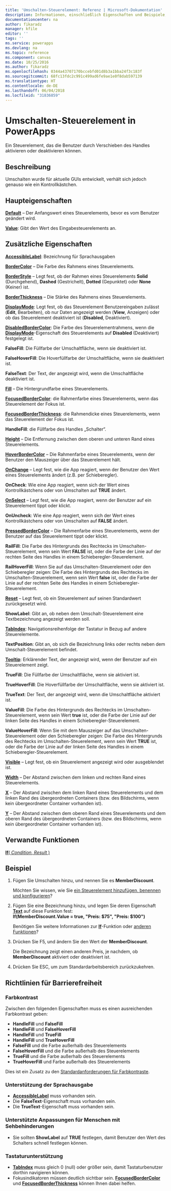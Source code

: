 ```yaml
---
title: 'Umschalten-Steuerelement: Referenz | Microsoft-Dokumentation'
description: Informationen, einschließlich Eigenschaften und Beispiele, über das Umschalten-Steuerelement
documentationcenter: na
author: fikaradz
manager: kfile
editor: ''
tags: ''
ms.service: powerapps
ms.devlang: na
ms.topic: reference
ms.component: canvas
ms.date: 10/25/2016
ms.author: fikaradz
ms.openlocfilehash: 0344a43707170bccebfd01d8b3a1bba24f3c183f
ms.sourcegitcommit: 68fc13fdc2c991c499ad6fe9ae1e0f8dab597139
ms.translationtype: HT
ms.contentlocale: de-DE
ms.lasthandoff: 06/04/2018
ms.locfileid: "31836859"
---
```

# <a name="toggle-control-in-powerapps"></a>Umschalten-Steuerelement in PowerApps
Ein Steuerelement, das die Benutzer durch Verschieben des Handles aktivieren oder deaktivieren können.

## <a name="description"></a>Beschreibung
Umschalten wurde für aktuelle GUIs entwickelt, verhält sich jedoch genauso wie ein Kontrollkästchen.

## <a name="key-properties"></a>Haupteigenschaften
**[Default](properties-core.md)** – Der Anfangswert eines Steuerelements, bevor es vom Benutzer geändert wird.

**[Value](properties-core.md)**: Gibt den Wert des Eingabesteuerelements an.

## <a name="additional-properties"></a>Zusätzliche Eigenschaften
**[AccessibleLabel](properties-accessibility.md)**: Bezeichnung für Sprachausgaben

**[BorderColor](properties-color-border.md)** – Die Farbe des Rahmens eines Steuerelements.

**[BorderStyle](properties-color-border.md)** – Legt fest, ob der Rahmen eines Steuerelements **Solid** (Durchgehend), **Dashed** (Gestrichelt), **Dotted** (Gepunktet) oder **None** (Keiner) ist.

**[BorderThickness](properties-color-border.md)** – Die Stärke des Rahmens eines Steuerelements.

**[DisplayMode](properties-core.md)**: Legt fest, ob das Steuerelement Benutzereingaben zulässt (**Edit**, Bearbeiten), ob nur Daten angezeigt werden (**View**, Anzeigen) oder ob das Steuerelement deaktiviert ist (**Disabled**, Deaktiviert).

**[DisabledBorderColor](properties-color-border.md)**: Die Farbe des Steuerelementrahmens, wenn die **[DisplayMode](properties-core.md)**-Eigenschaft des Steuerelements auf **Disabled** (Deaktiviert) festgelegt ist.

**FalseFill**: Die Füllfarbe der Umschaltfläche, wenn sie deaktiviert ist.

**FalseHoverFill**: Die Hoverfüllfarbe der Umschaltfläche, wenn sie deaktiviert ist.

**FalseText**: Der Text, der angezeigt wird, wenn die Umschaltfläche deaktiviert ist.

**[Fill](properties-color-border.md)** – Die Hintergrundfarbe eines Steuerelements.

**[FocusedBorderColor](properties-color-border.md)**: die Rahmenfarbe eines Steuerelements, wenn das Steuerelement der Fokus ist.

**[FocusedBorderThickness](properties-color-border.md)**: die Rahmendicke eines Steuerelements, wenn das Steuerelement der Fokus ist.

**HandleFill**: die Füllfarbe des Handles „Schalter“.

**[Height](properties-size-location.md)** – Die Entfernung zwischen dem oberen und unteren Rand eines Steuerelements.

**[HoverBorderColor](properties-color-border.md)** – Die Rahmenfarbe eines Steuerelements, wenn der Benutzer den Mauszeiger über das Steuerelement hält.

**[OnChange](properties-core.md)** – Legt fest, wie die App reagiert, wenn der Benutzer den Wert eines Steuerelements ändert (z.B. per Schieberegler).

**OnCheck**: Wie eine App reagiert, wenn sich der Wert eines Kontrollkästchens oder von Umschalten auf **TRUE** ändert.

**[OnSelect](properties-core.md)** – Legt fest, wie die App reagiert, wenn der Benutzer auf ein Steuerelement tippt oder klickt.

**OnUncheck**: Wie eine App reagiert, wenn sich der Wert eines Kontrollkästchens oder von Umschalten auf **FALSE** ändert.

**[PressedBorderColor](properties-color-border.md)** – Die Rahmenfarbe eines Steuerelements, wenn der Benutzer auf das Steuerelement tippt oder klickt.

**RailFill**: Die Farbe des Hintergrunds des Rechtecks im Umschalten-Steuerelement, wenn sein Wert **FALSE** ist, oder die Farbe der Linie auf der rechten Seite des Handles in einem Schieberegler-Steuerelement.

**RailHoverFill**: Wenn Sie auf das Umschalten-Steuerelement oder den Schieberegler zeigen: Die Farbe des Hintergrunds des Rechtecks im Umschalten-Steuerelement, wenn sein Wert **false** ist, oder die Farbe der Linie auf der rechten Seite des Handles in einem Schieberegler-Steuerelement.

**[Reset](properties-core.md)** – Legt fest, ob ein Steuerelement auf seinen Standardwert zurückgesetzt wird.

**ShowLabel**: Gibt an, ob neben dem Umschalt-Steuerelement eine Textbezeichnung angezeigt werden soll.

**[TabIndex](properties-accessibility.md)**: Navigationsreihenfolge der Tastatur in Bezug auf andere Steuerelemente.

**TextPosition**: Gibt an, ob sich die Bezeichnung links oder rechts neben dem Umschalt-Steuerelement befindet.

**[Tooltip](properties-core.md)**: Erklärender Text, der angezeigt wird, wenn der Benutzer auf ein Steuerelement zeigt.

**TrueFill**: Die Füllfarbe der Umschaltfläche, wenn sie aktiviert ist.

**TrueHoverFill**: Die Hoverfüllfarbe der Umschaltfläche, wenn sie aktiviert ist.

**TrueText**: Der Text, der angezeigt wird, wenn die Umschaltfläche aktiviert ist.

**ValueFill**: Die Farbe des Hintergrunds des Rechtecks im Umschalten-Steuerelement, wenn sein Wert **true** ist, oder die Farbe der Linie auf der linken Seite des Handles in einem Schieberegler-Steuerelement.

**ValueHoverFill**: Wenn Sie mit dem Mauszeiger auf das Umschalten-Steuerelement oder den Schieberegler zeigen: Die Farbe des Hintergrunds des Rechtecks im Umschalten-Steuerelement, wenn sein Wert **TRUE** ist, oder die Farbe der Linie auf der linken Seite des Handles in einem Schieberegler-Steuerelement.

**[Visible](properties-core.md)** – Legt fest, ob ein Steuerelement angezeigt wird oder ausgeblendet ist.

**[Width](properties-size-location.md)** – Der Abstand zwischen dem linken und rechten Rand eines Steuerelements.

**[X](properties-size-location.md)** – Der Abstand zwischen dem linken Rand eines Steuerelements und dem linken Rand des übergeordneten Containers (bzw. des Bildschirms, wenn kein übergeordneter Container vorhanden ist).

**[Y](properties-size-location.md)** – Der Abstand zwischen dem oberen Rand eines Steuerelements und dem oberen Rand des übergeordneten Containers (bzw. des Bildschirms, wenn kein übergeordneter Container vorhanden ist).

## <a name="related-functions"></a>Verwandte Funktionen
[**If**( *Condition*, *Result* )](../functions/function-if.md)

## <a name="example"></a>Beispiel
1. Fügen Sie Umschalten hinzu, und nennen Sie es **MemberDiscount**.

    Möchten Sie wissen, wie Sie [ein Steuerelement hinzufügen, benennen und konfigurieren](../add-configure-controls.md)?
2. Fügen Sie eine Bezeichnung hinzu, und legen Sie deren Eigenschaft **[Text](properties-core.md)** auf diese Funktion fest:
   <br>**If(MemberDiscount.Value = true, "Preis: $75", "Preis: $100")**

    Benötigen Sie weitere Informationen zur **[If](../functions/function-if.md)**-Funktion oder [anderen Funktionen](../formula-reference.md)?
3. Drücken Sie F5, und ändern Sie den Wert der **MemberDiscount**.

    Die Bezeichnung zeigt einen anderen Preis, je nachdem, ob **MemberDiscount** aktiviert oder deaktiviert ist.
4. Drücken Sie ESC, um zum Standardarbeitsbereich zurückzukehren.


## <a name="accessibility-guidelines"></a>Richtlinien für Barrierefreiheit
### <a name="color-contrast"></a>Farbkontrast
Zwischen den folgenden Eigenschaften muss es einen ausreichenden Farbkontrast geben:
* **HandleFill** und **FalseFill**
* **HandleFill** und **FalseHoverFill**
* **HandleFill** und **TrueFill**
* **HandleFill** und **TrueHoverFill**
* **FalseFill** und die Farbe außerhalb des Steuerelements
* **FalseHoverFill** und die Farbe außerhalb des Steuerelements
* **TrueFill** und die Farbe außerhalb des Steuerelements
* **TrueHoverFill** und Farbe außerhalb des Steuerelements

Dies ist ein Zusatz zu den [Standardanforderungen für Farbkontraste](../accessible-apps-color.md).

### <a name="screen-reader-support"></a>Unterstützung der Sprachausgabe
* **[AccessibleLabel](properties-accessibility.md)** muss vorhanden sein.
* Die **FalseText**-Eigenschaft muss vorhanden sein.
* Die **TrueText**-Eigenschaft muss vorhanden sein.

### <a name="low-vision-support"></a>Unterstützte Anpassungen für Menschen mit Sehbehinderungen
* Sie sollten **ShowLabel** auf **TRUE** festlegen, damit Benutzer den Wert des Schalters schnell festlegen können.

### <a name="keyboard-support"></a>Tastaturunterstützung
* **[TabIndex](properties-accessibility.md)** muss gleich 0 (null) oder größer sein, damit Tastaturbenutzer dorthin navigieren können.
* Fokusindikatoren müssen deutlich sichtbar sein. **[FocusedBorderColor](properties-color-border.md)** und **[FocusedBorderThickness](properties-color-border.md)** können Ihnen dabei helfen.
